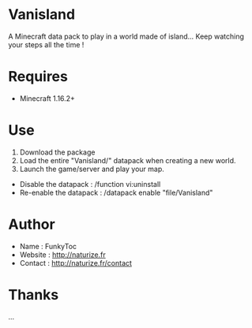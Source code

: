 # Vanisland
A Minecraft data pack to play in a world made of island... Keep watching your steps all the time !

# Requires 
- Minecraft 1.16.2+

# Use
1. Download the package
2. Load the entire "Vanisland/" datapack when creating a new world.
3. Launch the game/server and play your map.

- Disable the datapack : /function vi:uninstall
- Re-enable the datapack : /datapack enable "file/Vanisland"

# Author
- Name : FunkyToc 
- Website : http://naturize.fr
- Contact : http://naturize.fr/contact

# Thanks 
...
